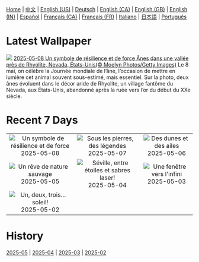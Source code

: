 [Home](../README.md) | [中文](zh-CN.md) | [English (US)](en-US.md) | [Deutsch](de-DE.md) | [English (CA)](en-CA.md) | [English (GB)](en-GB.md) | [English (IN)](en-IN.md) | [Español](es-ES.md) | [Français (CA)](fr-CA.md) | [Français (FR)](fr-FR.md) | [Italiano](it-IT.md) | [日本語](ja-JP.md) | [Português](pt-BR.md)

# Latest Wallpaper
![](https://www.bing.com/th?id=OHR.RhyoliteDonkeys_FR-CA4100487057_UHD.jpg)
[2025-05-08 Un symbole de résilience et de force Ânes dans une vallée près de Rhyolite, Nevada, États-Unis(© Moelyn Photos/Getty Images)](https://www.bing.com/th?id=OHR.RhyoliteDonkeys_FR-CA4100487057_UHD.jpg)
Le 8 mai, on célèbre la Journée mondiale de l’âne, l’occasion de mettre en lumière cet animal souvent sous-estimé, mais essentiel. Sur la photo, deux ânes évoluent dans le décor aride de Rhyolite, un village fantôme du Nevada, aux États-Unis, abandonné après la ruée vers l’or du début du XXe siècle.

# Recent 7 Days
|  |  |  |
|:---:|:---:|:---:|
| ![](https://www.bing.com/th?id=OHR.RhyoliteDonkeys_FR-CA4100487057_400x240.jpg "Un symbole de résilience et de force") 2025-05-08 | ![](https://www.bing.com/th?id=OHR.DunluceIreland_FR-CA3431196090_400x240.jpg "Sous les pierres, des légendes") 2025-05-07 | ![](https://www.bing.com/th?id=OHR.FlyoverNamibia_FR-CA3457148210_400x240.jpg "Des dunes et des ailes") 2025-05-06 |
| ![](https://www.bing.com/th?id=OHR.TorresChile_FR-CA1724520093_400x240.jpg "Un rêve de nature sauvage") 2025-05-05 | ![](https://www.bing.com/th?id=OHR.SevilleNaboo_FR-CA9803476617_400x240.jpg "Séville, entre étoiles et sabres laser!") 2025-05-04 | ![](https://www.bing.com/th?id=OHR.ArchesGalaxy_FR-CA6355904701_400x240.jpg "Une fenêtre vers l'infini") 2025-05-03 |
| ![](https://www.bing.com/th?id=OHR.BrazilHeron_FR-CA6403400968_400x240.jpg "Un, deux, trois… soleil!") 2025-05-02 |  |  |

# History
[2025-05](../archives/wallpaper/fr-CA/w_2025_05.md) | [2025-04](../archives/wallpaper/fr-CA/w_2025_04.md) | [2025-03](../archives/wallpaper/fr-CA/w_2025_03.md) | [2025-02](../archives/wallpaper/fr-CA/w_2025_02.md)
